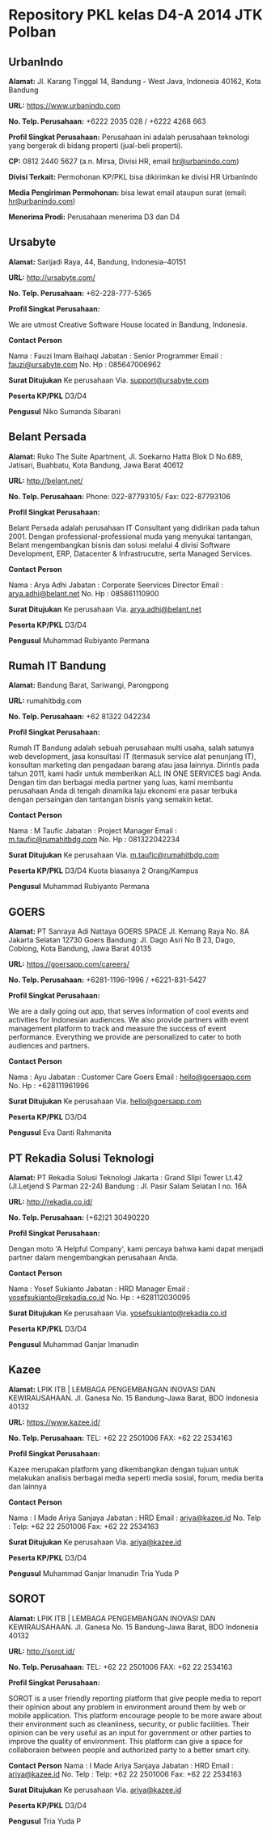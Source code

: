 # Repository PKL kelas D4-A 2014 JTK Polban

## UrbanIndo

**Alamat:** Jl. Karang Tinggal 14, Bandung - West Java, Indonesia 40162, Kota Bandung

**URL:** https://www.urbanindo.com

**No. Telp. Perusahaan:** +6222 2035 028 / +6222 4268 663

**Profil Singkat Perusahaan:** Perusahaan ini adalah perusahaan teknologi yang bergerak di bidang properti (jual-beli properti).

**CP:** 0812 2440 5627 (a.n. Mirsa, Divisi HR, email hr@urbanindo.com)

**Divisi Terkait:** Permohonan KP/PKL bisa dikirimkan ke divisi HR UrbanIndo

**Media Pengiriman Permohonan:** bisa lewat email ataupun surat (email: hr@urbanindo.com)

**Menerima Prodi:** Perusahaan menerima D3 dan D4


## Ursabyte

**Alamat:** Sarijadi Raya, 44, Bandung, Indonesia-40151

**URL:** http://ursabyte.com/

**No. Telp. Perusahaan:** +62-228-777-5365

**Profil Singkat Perusahaan:**

We are utmost Creative Software House located in Bandung, Indonesia.

**Contact Person**

Nama : Fauzi Imam Baihaqi
Jabatan : Senior Programmer
Email : fauzi@ursabyte.com
No. Hp : 085647006962

**Surat Ditujukan**
Ke perusahaan Via. support@ursabyte.com

**Peserta KP/PKL**
D3/D4

**Pengusul**
Niko Sumanda Sibarani

## Belant Persada

**Alamat:** Ruko The Suite Apartment, Jl. Soekarno Hatta Blok D No.689, Jatisari, Buahbatu, Kota Bandung, Jawa Barat 40612

**URL:** http://belant.net/

**No. Telp. Perusahaan:** Phone: 022-87793105/ Fax: 022-87793106

**Profil Singkat Perusahaan:**

Belant Persada adalah perusahaan IT Consultant yang didirikan pada tahun 2001. Dengan professional-professional muda yang menyukai tantangan, Belant mengembangkan bisnis dan solusi melalui 4 divisi Software Development, ERP, Datacenter & Infrastrucutre, serta Managed Services.

**Contact Person**

Nama : Arya Adhi
Jabatan : Corporate Seervices Director
Email : arya.adhi@belant.net
No. Hp : 085861110900

**Surat Ditujukan**
Ke perusahaan Via. arya.adhi@belant.net

**Peserta KP/PKL**
D3/D4

**Pengusul**
Muhammad Rubiyanto Permana

## Rumah IT Bandung

**Alamat:** Bandung Barat, Sariwangi, Parongpong

**URL:** rumahitbdg.com

**No. Telp. Perusahaan:** +62 81322 042234

**Profil Singkat Perusahaan:**

Rumah IT Bandung adalah sebuah perusahaan multi usaha, salah satunya web development, jasa konsultasi IT (termasuk service alat penunjang IT), konsultan marketing dan pengadaan barang atau jasa lainnya. Dirintis pada tahun 2011, kami hadir untuk memberikan ALL IN ONE SERVICES bagi Anda. Dengan tim dan berbagai media partner yang luas, kami membantu perusahaan Anda di tengah dinamika laju ekonomi era pasar terbuka dengan persaingan dan tantangan bisnis yang semakin ketat.

**Contact Person**

Nama : M Taufic
Jabatan : Project Manager
Email : m.taufic@rumahitbdg.com
No. Hp : 081322042234

**Surat Ditujukan**
Ke perusahaan Via. m.taufic@rumahitbdg.com

**Peserta KP/PKL**
D3/D4 Kuota biasanya 2 Orang/Kampus

**Pengusul**
Muhammad Rubiyanto Permana

## GOERS

**Alamat:**
PT Sanraya Adi Nattaya
GOERS SPACE
Jl. Kemang Raya No. 8A Jakarta  Selatan 12730
Goers Bandung: Jl. Dago Asri No B 23, Dago, Coblong, Kota Bandung, Jawa Barat 40135

**URL:** https://goersapp.com/careers/

**No. Telp. Perusahaan:** +6281-1196-1996 / +6221-831-5427

**Profil Singkat Perusahaan:**

We are a daily going out app, that serves information of cool events and activities for Indonesian audiences. We also provide partners with event management platform to track and measure the success of event performance. Everything we provide are personalized to cater to both audiences and partners.

**Contact Person**

Nama : Ayu
Jabatan : Customer Care Goers
Email : hello@goersapp.com
No. Hp : +628111961996

**Surat Ditujukan**
Ke perusahaan Via. hello@goersapp.com

**Peserta KP/PKL**
D3/D4

**Pengusul**
Eva Danti Rahmanita

## PT Rekadia Solusi Teknologi

**Alamat:**
PT Rekadia Solusi Teknologi
Jakarta : Grand Slipi Tower Lt.42 (Jl.Letjend S Parman 22-24)
Bandung : Jl. Pasir Salam Selatan I no. 16A

**URL:** http://rekadia.co.id/

**No. Telp. Perusahaan:** (+62)21 30490220

**Profil Singkat Perusahaan:**

Dengan moto 'A Helpful Company', kami percaya bahwa kami dapat menjadi partner dalam mengembangkan perusahaan Anda.

**Contact Person**

Nama : Yosef Sukianto
Jabatan : HRD Manager
Email : yosefsukianto@rekadia.co.id
No. Hp : +628112030095

**Surat Ditujukan**
Ke perusahaan Via. yosefsukianto@rekadia.co.id

**Peserta KP/PKL**
D3/D4

**Pengusul**
Muhammad Ganjar Imanudin

## Kazee
**Alamat:**
LPIK ITB | LEMBAGA PENGEMBANGAN INOVASI DAN KEWIRAUSAHAAN.
Jl. Ganesa No. 15
Bandung-Jawa Barat, BDO
Indonesia 40132

**URL:** https://www.kazee.id/

**No. Telp. Perusahaan:**
TEL: +62 22 2501006
FAX: +62 22 2534163

**Profil Singkat Perusahaan:**

Kazee merupakan platform yang dikembangkan dengan tujuan untuk melakukan analisis berbagai media seperti media sosial, forum, media berita dan lainnya

**Contact Person**

Nama : I Made Ariya Sanjaya
Jabatan : HRD
Email : ariya@kazee.id
No. Telp :
Telp: +62 22 2501006
Fax: +62 22 2534163

**Surat Ditujukan**
Ke perusahaan Via. ariya@kazee.id

**Peserta KP/PKL**
D3/D4

**Pengusul**
Muhammad Ganjar Imanudin
Tria Yuda P

## SOROT
**Alamat:**
LPIK ITB | LEMBAGA PENGEMBANGAN INOVASI DAN KEWIRAUSAHAAN.
Jl. Ganesa No. 15
Bandung-Jawa Barat, BDO
Indonesia 40132

**URL:** http://sorot.id/

**No. Telp. Perusahaan:**
TEL: +62 22 2501006
FAX: +62 22 2534163

**Profil Singkat Perusahaan:**

SOROT is a user friendly reporting platform that give people media to report their opinion about any problem in environment around them by web or mobile application. This platform encourage people to be more aware about their environment such as cleanliness, security, or public facilities. Their opinion can be very useful as an input for government or other parties to improve the quality of environment. This platform can give a space for collaboraion between people and authorized party to a better smart city.

**Contact Person**
Nama : I Made Ariya Sanjaya
Jabatan : HRD
Email : ariya@kazee.id
No. Telp :
Telp: +62 22 2501006
Fax: +62 22 2534163

**Surat Ditujukan**
Ke perusahaan Via. ariya@kazee.id

**Peserta KP/PKL**
D3/D4

**Pengusul**
Tria Yuda P

